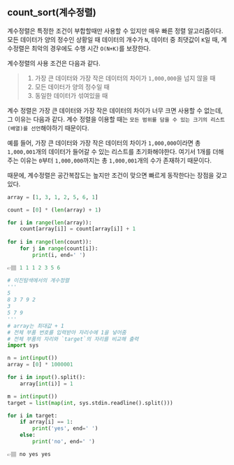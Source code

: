 ## count_sort(계수정렬)
계수정렬은 특정한 조건이 부합할때만 사용할 수 있지만 매우 빠른 정렬 알고리즘이다.
모든 데이터가 양의 정수인 상황일 때 데이터의 개수가 `N`, 데이터 중 최댓값이 `K`일 때, 계수정렬은 최악의 경우에도 수행 시간 `O(N+K)`를 보장한다.

계수정렬의 사용 조건은 다음과 같다.
>1. 가장 큰 데이터와 가장 작은 데이터의 차이가 `1,000,000`을 넘지 않을 때
>2. 모든 데이터가 양의 정수일 때
>3. 동일한 데이터가 섞여있을 때

계수 정렬은 가장 큰 데이터와 가장 작은 데이터의 차이가 너무 크면 사용할 수 없는데, 그 이유는 다음과 같다. 계수 정렬을 이용할 때는 `모든 범위를 담을 수 있는 크기의 리스트(배열)를 선언`해야하기 때문이다.

예를 들어, 가장 큰 데이터와 가장 작은 데이터의 차이가 `1,000,000`이라면 총 `1,000,001`개의 데이터가 들어갈 수 있는 리스트를 초기화해야한다. 여기서 1개를 더해주는 이유는 `0`부터 `1,000,000`까지는 총 `1,000,001`개의 수가 존재하기 때문이다.

때문에, 계수정렬은 공간복잡도는 높지만 조건이 맞으면 빠르게 동작한다는 장점을 갖고 있다.

```python
array = [1, 3, 1, 2, 5, 6, 1]

count = [0] * (len(array) + 1)

for i in range(len(array)):
    count[array[i]] = count[array[i]] + 1
    
for i in range(len(count)):
    for j in range(count[i]):
        print(i, end=' ')

👉🏽 1 1 1 2 3 5 6
```

```python
# 이진탐색에서의 계수정렬
'''
5
8 3 7 9 2
3
5 7 9
'''
# array는 최대값 + 1
# 전체 부품 번호를 입력받아 자리수에 1을 넣어줌
# 전체 부품의 자리와 `target`의 자리를 비교해 출력
import sys

n = int(input())
array = [0] * 1000001

for i in input().split():
    array[int(i)] = 1

m = int(input())
target = list(map(int, sys.stdin.readline().split()))

for i in target:
    if array[i] == 1:
        print('yes', end=' ')
    else:
        print('no', end=' ')

👉🏽 no yes yes 
````